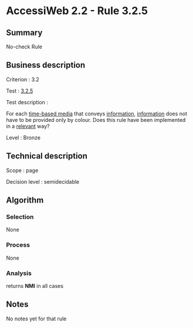# AccessiWeb 2.2 - Rule 3.2.5

## Summary

No-check Rule

## Business description

Criterion : 3.2

Test : [3.2.5](http://www.accessiweb.org/index.php/accessiweb-22-english-version.html#test-3-2-5)

Test description :

For each [time-based media](http://www.accessiweb.org/index.php/glossary-76.html#mMediaTemp)
that conveys [information](http://www.accessiweb.org/index.php/glossary-76.html#mInfoCouleur), [information](http://www.accessiweb.org/index.php/glossary-76.html#mInfoCouleur) does not have to be provided only by colour. Does this rule have been implemented in a [relevant](http://www.accessiweb.org/index.php/glossary-76.html#mPertinence) way?

Level : Bronze

## Technical description

Scope : page

Decision level :
semidecidable

## Algorithm

### Selection

None

### Process

None

### Analysis

returns **NMI** in all cases

## Notes

No notes yet for that rule
